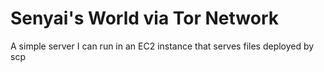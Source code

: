 # Senyai's World via Tor Network
A simple server I can run in an EC2 instance that serves files deployed by scp
